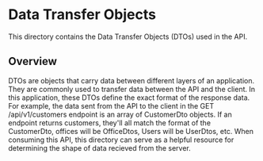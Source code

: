 # Data Transfer Objects

This directory contains the Data Transfer Objects (DTOs) used in the API.

## Overview

DTOs are objects that carry data between different layers of an application. They are commonly used to transfer data between the API and the client. In this application, these DTOs define the exact format of the response data. For example, the data sent from the API to the client in the GET /api/v1/customers endpoint is an array of CustomerDto objects. If an endpoint returns customers, they'll all match the format of the CustomerDto, offices will be OfficeDtos, Users will be UserDtos, etc. When consuming this API, this directory can serve as a helpful resource for determining the shape of data recieved from the server.
